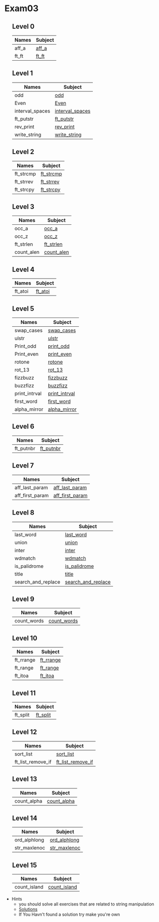 # Exam03

<div style="margin-left: auto;
            margin-right: auto;
            width: 90%">

## Level 0
| Names | Subject |
| --- | --- |
| aff_a    | [aff_a](./Subjects/Level0/aff_a.subject.txt)    |
| ft_ft    | [ft_ft](./Subjects/Level0/ft_ft.subject.txt)    |

## Level 1
| Names | Subject |
| --- | --- |
| odd       | [odd](./Subjects/Level1/odd.subject.txt)    |
| Even      | [Even](./Subjects/Level1/even.subject.txt)     |
| interval_spaces    | [interval_spaces](./Subjects/Level1/interval_spaces.subject.txt)     |
| ft_putstr | [ft_putstr](./Subjects/Level1/ft_putstr.subject.txt)     |
| rev_print | [rev_print](./Subjects/Level1/rev_print.subject.txt)     |
| write_string | [write_string](./Subjects/Level1/write_string.subject.txt)     |

## Level 2
| Names | Subject |
| --- | --- |
| ft_strcmp | [ft_strcmp](./Subjects/Level2/ft_strcmp.subject.txt)     |
| ft_strrev | [ft_strrev](./Subjects/Level2/ft_strrev.subject.txt)     |
| ft_strcpy | [ft_strcpy](./Subjects/Level2/ft_strcpy.subject.txt)     |

## Level 3
| Names | Subject |
| --- | --- |
| occ_a     | [occ_a](./Subjects/Level3/occ_a.subject.txt)     |
| occ_z     | [occ_z](./Subjects/Level3/occ_z.subject.txt)     |
| ft_strlen | [ft_strlen](./Subjects/Level3/ft_strlen.subject.txt) |
| count_alen     | [count_alen](./Subjects/Level3/count_alen.subject.txt)     |

## Level 4
| Names | Subject |
| --- | --- |
| ft_atoi   | [ft_atoi](./Subjects/Level4/ft_atoi.subject.txt)   |

## Level 5
| Names | Subject |
| --- | --- |
| swap_cases| [swap_cases](./Subjects/Level5/swap_cases.subject.txt)     |
| ulstr     | [ulstr](./Subjects/Level5/ulstr.subject.txt)     |
| Print_odd | [print_odd](./Subjects/Level5/print_odd.subject.txt) |
| Print_even| [print_even](./Subjects/Level5/print_even.subject.txt)     |
| rotone    | [rotone](./Subjects/Level5/rotone.subject.txt)     |
| rot_13    | [rot_13](./Subjects/Level5/rot_13.subject.txt)     |
| fizzbuzz  | [fizzbuzz](./Subjects/Level5/fizzbuzz.subject.txt)     |
| buzzfizz  | [buzzfizz](./Subjects/Level5/buzzfizz.subject.txt)     |
| print_intrval| [print_intrval](./Subjects/Level5/print_intrval.subject.txt)     |
| first_word  | [first_word](./Subjects/Level5/first_word.subject.txt)     |
| alpha_mirror  | [alpha_mirror](./Subjects/Level5/alpha_mirror.subject.txt)     |

## Level 6
| Names | Subject |
| --- | --- |
| ft_putnbr| [ft_putnbr](./Subjects/Level6/ft_putnbr.subject.txt)     |

## Level 7
| Names | Subject |
| --- | --- |
| aff_last_param   | [aff_last_param](./Subjects/Level7/aff_last_param.subject.txt)   |
| aff_first_param   | [aff_first_param](./Subjects/Level7/aff_first_param.subject.txt)   |

## Level 8
| Names | Subject |
| --- | --- |
| last_word   | [last_word](./Subjects/Level8/last_word.subject.txt)   |
| union   | [union](./Subjects/Level8/union.subject.txt)   |
| inter   | [inter](./Subjects/Level8/inter.subject.txt)   |
| wdmatch   | [wdmatch](./Subjects/Level8/wdmatch.subject.txt)   |
| is_palidrome   | [is_palidrome](./Subjects/Level8/is_palidrome.subject.txt)   |
| title   | [title](./Subjects/Level8/title.subject.txt)   |
| search_and_replace   | [search_and_replace](./Subjects/Level8/search_and_replace.subject.txt)   |

## Level 9
| Names | Subject |
| --- | --- |
| count_words   | [count_words](./Subjects/Level9/count_words.subject.txt)   |

## Level 10
| Names | Subject |
| --- | --- |
| ft_rrange   | [ft_rrange](./Subjects/Level10/ft_rrange.subject.txt)   |
| ft_range   | [ft_range](./Subjects/Level10/ft_range.subject.txt)   |
| ft_itoa   | [ft_itoa](./Subjects/Level10/ft_itoa.subject.txt)   |

## Level 11
| Names | Subject |
| --- | --- |
| ft_split   | [ft_split](./Subjects/Level11/ft_split.subject.txt)   |

## Level 12
| Names | Subject |
| --- | --- |
| sort_list   | [sort_list](./Subjects/Level12/sort_list.subject.txt)   |
| ft_list_remove_if   | [ft_list_remove_if](./Subjects/Level12/ft_list_remove_if.subject.txt)   |

## Level 13
| Names | Subject |
| --- | --- |
| count_alpha   | [count_alpha](./Subjects/Level13/count_alpha.subject.txt)   |

## Level 14
| Names | Subject |
| --- | --- |
| ord_alphlong   | [ord_alphlong](./Subjects/Level14/ord_alphlong.subject.txt)   |
| str_maxlenoc   | [str_maxlenoc](./Subjects/Level14/str_maxlenoc.subject.txt)   |

## Level 15
| Names | Subject |
| --- | --- |
| count_island   | [count_island](./Subjects/Level15/count_island.subject.txt)   |



</div>

- Hints
    - you should solve all exercises that are related to string manipulation
    - [Solutions](http://nigal.freeshell.org/42/exam-solutions/)
    - If You Havn't found a solution try make you're own
